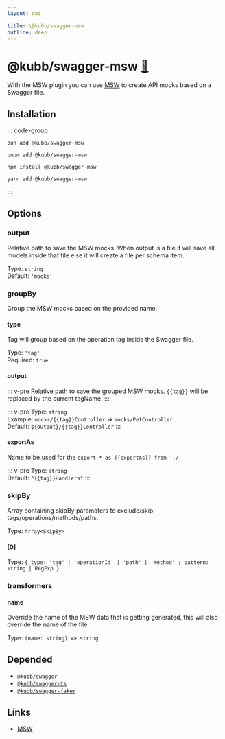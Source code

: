```yaml
---
layout: doc

title: \@kubb/swagger-msw
outline: deep
---
```

# @kubb/swagger-msw <a href="https://paka.dev/npm/@kubb/swagger-mws@latest/api">🦙</a>

With the MSW plugin you can use [MSW](https://mswjs.io/) to create API mocks based on a Swagger file.

## Installation

::: code-group

```shell [bun <img src="/feature/bun.svg"/>]
bun add @kubb/swagger-msw
```

```shell [pnpm <img src="/feature/pnpm.svg"/>]
pnpm add @kubb/swagger-msw
```

```shell [npm <img src="/feature/npm.svg"/>]
npm install @kubb/swagger-msw
```

```shell [yarn <img src="/feature/yarn.svg"/>]
yarn add @kubb/swagger-msw
```

:::


## Options


### output
Relative path to save the MSW mocks.
When output is a file it will save all models inside that file else it will create a file per schema item.

Type: `string` <br/>
Default: `'mocks'`

### groupBy
Group the MSW mocks based on the provided name.

#### type
Tag will group based on the operation tag inside the Swagger file.

Type: `'tag'` <br/>
Required: `true`

#### output
::: v-pre
Relative path to save the grouped MSW mocks.
`{{tag}}` will be replaced by the current tagName.
:::

::: v-pre
Type: `string` <br/>
Example: `mocks/{{tag}}Controller` => `mocks/PetController` <br/>
Default: `${output}/{{tag}}Controller`
:::

#### exportAs
Name to be used for the `export * as {{exportAs}} from './`

::: v-pre
Type: `string` <br/>
Default: `"{{tag}}Handlers"`
:::

### skipBy
Array containing skipBy paramaters to exclude/skip tags/operations/methods/paths.

Type: `Array<SkipBy>` <br/>

#### [0]
Type: `{ type: 'tag' | 'operationId' | 'path' | 'method' ; pattern: string | RegExp }` <br/>

### transformers

#### name
Override the name of the MSW data that is getting generated, this will also override the name of the file.

Type: `(name: string) => string` <br/>



## Depended

- [`@kubb/swagger`](/plugins/swagger)
- [`@kubb/swagger-ts`](/plugins/swagger-ts)
- [`@kubb/swagger-faker`](/plugins/swagger-faker)

## Links

- [MSW](https://mswjs.io/)